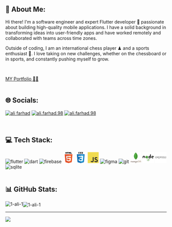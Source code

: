 ## 💫 About Me:
Hi there! I'm a software engineer and expert Flutter developer 🩵 passionate about building high-quality mobile applications. I have a solid background in transforming ideas into user-friendly apps and have worked remotely and collaborated with teams across time zones.

Outside of coding, I am an international chess player ♟ and a sports enthusiast 🏅. I love taking on new challenges, whether on the chessboard or in sports, and constantly pushing myself to grow.

<br>


[MY Portfolio 👨‍💻](https://ali-farhad-dev.web.app)
<br>
<br>
## 🌐 Socials:
<p align="left">
<a href="https://www.linkedin.com/in/ali-farhad-90b4b8198/" target="blank"><img align="center" src="https://raw.githubusercontent.com/rahuldkjain/github-profile-readme-generator/master/src/images/icons/Social/linked-in-alt.svg" alt="ali farhad" height="25" width="35" /></a>
<a href="https://fb.com/ali.farhad.98" target="blank"><img align="center" src="https://raw.githubusercontent.com/rahuldkjain/github-profile-readme-generator/master/src/images/icons/Social/facebook.svg" alt="ali.farhad.98" height="25" width="35" /></a>
<a href="https://instagram.com/ali.farhad.98" target="blank"><img align="center" src="https://raw.githubusercontent.com/rahuldkjain/github-profile-readme-generator/master/src/images/icons/Social/instagram.svg" alt="ali.farhad.98" height="25" width="35" /></a>
</p>
<br>

## 💻 Tech Stack:
<p align="left"><img src="https://www.vectorlogo.zone/logos/flutterio/flutterio-icon.svg" alt="flutter" width="35" height="35"/>  <img src="https://www.vectorlogo.zone/logos/dartlang/dartlang-icon.svg" alt="dart" width="35" height="35"/> <img src="https://www.vectorlogo.zone/logos/firebase/firebase-icon.svg" alt="firebase" width="35" height="35"/>  <img src="https://raw.githubusercontent.com/devicons/devicon/master/icons/html5/html5-original-wordmark.svg" alt="html5" width="35" height="35"/>  <img src="https://raw.githubusercontent.com/devicons/devicon/master/icons/css3/css3-original-wordmark.svg" alt="css3" width="35" height="35"/>  <img src="https://raw.githubusercontent.com/devicons/devicon/master/icons/javascript/javascript-original.svg" alt="javascript" width="35" height="35"/>  <img src="https://www.vectorlogo.zone/logos/figma/figma-icon.svg" alt="figma" width="35" height="35"/>  <img src="https://www.vectorlogo.zone/logos/git-scm/git-scm-icon.svg" alt="git" width="35" height="35"/>  <img src="https://raw.githubusercontent.com/devicons/devicon/master/icons/mongodb/mongodb-original-wordmark.svg" alt="mongodb" width="35" height="35"/>   <img src="https://raw.githubusercontent.com/devicons/devicon/master/icons/nodejs/nodejs-original-wordmark.svg" alt="nodejs" width="35" height="35"/> <img src="https://raw.githubusercontent.com/devicons/devicon/master/icons/express/express-original-wordmark.svg" alt="express" width="35" height="35"/> <img src="https://www.vectorlogo.zone/logos/sqlite/sqlite-icon.svg" alt="sqlite" width="35" height="35"/>

  <br>
  <br>
  
## 📊 GitHub Stats:

<p><img align="left" src="https://github-readme-stats.vercel.app/api/top-langs?username=1-ali-1&theme=dark&show_icons=true&locale=en&layout=compact" alt="1-ali-1" /></p>

<p><img align="center" src="https://github-readme-streak-stats.herokuapp.com/?user=1-ali-1&theme=dark" alt="1-ali-1" /></p>

---
[![](https://visitcount.itsvg.in/api?id=1-Ali-1&icon=0&color=0)](https://visitcount.itsvg.in)

